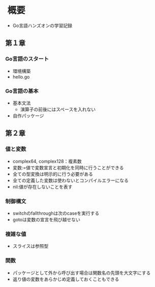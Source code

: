 #  概要

* Go言語ハンズオンの学習記録

## 第１章

### Go言語のスタート

* 環境構築
* hello.go

### Go言語の基本

* 基本文法
  * 演算子の前後にはスペースを入れない
* 自作パッケージ

## 第２章

### 値と変数

* complex64, complex128：複素数
* 変数:=値で変数宣言と初期化を同時に行うことができる
* 全ての型変換は明示的に行う必要がある
* 全ての定義した変数は使わないとコンパイルエラーになる
* nil:値が存在しないことを表す

### 制御構文

* switchのfallthroughは次のcaseを実行する
* gotoは変数の宣言を飛び越せない

### 複雑な値

* スライスは参照型

### 関数

* パッケージとして外から呼び出す場合は関数名の先頭を大文字にする
* 返り値の変数をあらかじめ定義しておくこともできる
